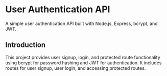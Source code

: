 # User Authentication API

A simple user authentication API built with Node.js, Express, bcrypt, and JWT.

## Introduction

This project provides user signup, login, and protected route functionality using bcrypt for password hashing and JWT for authentication. It includes routes for user signup, user login, and accessing protected routes.


